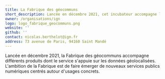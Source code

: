 ```yaml
---
title: La Fabrique des géocommuns
short_description: Lancée en décembre 2021, cet incubateur accompagne les services s’appuyant sur des <span class="fr-text--bold">données géolocalisées</span>.
owner: /organisations/ign
logo: logo_fabrique_geocommuns.png
website: ''
github: ''
contact: nicolas.berthelot@ign.fr
address: 73 avenue de Paris, 94160 Saint Mandé
---
```

Lancée en décembre 2021, la Fabrique des géocommuns accompagne différents produits dont le service s'appuie sur les données géolocalisées. L'ambition de la Fabrique est de faire émerger de nouveaux services publics numériques centrés autour d'usages concrets.
